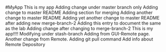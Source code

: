 #MyApp
This is my app
Adding change under master branch only
Adding change to master README
Adding section for merging
Adding another change to master README
Adding yet another change to master README after adding new merge-branch-2
Adding this entry to document the same as the lab
Adding change after changing to merge-branch-2
This is my app!!!!
Modifying under stash-branch
Adding from GUI-Remote page.
Another change from Remote.
Adding git pull command
Add info about Remote Depository